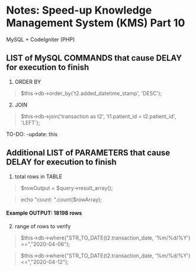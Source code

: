 # Notes: Speed-up Knowledge Management System (KMS) Part 10

MySQL + CodeIgniter (PHP)

## LIST of MySQL COMMANDS that cause DELAY for execution to finish

1) ORDER BY

> $this->db->order_by('t2.added_datetime_stamp', 'DESC');

2) JOIN

> $this->db->join('transaction as t2', 't1.patient_id = t2.patient_id', 'LEFT');
      
TO-DO: -update: this

## Additional LIST of PARAMETERS that cause DELAY for execution to finish

1) total rows in TABLE

> $rowOutput = $query->result_array();

> echo "count: ".count($rowArray);

#### Example OUTPUT: 18198 rows

2) range of rows to verify

> $this->db->where("STR_TO_DATE(t2.transaction_date, '%m/%d/%Y') >=","2020-04-06");

> $this->db->where("STR_TO_DATE(t2.transaction_date, '%m/%d/%Y') <=","2020-04-12");

